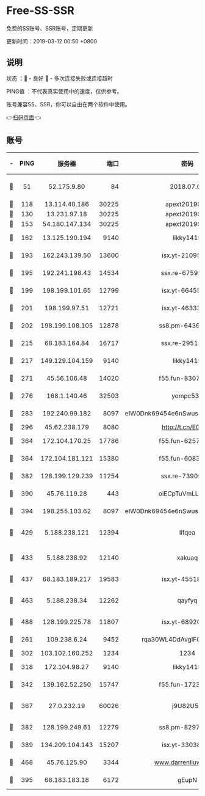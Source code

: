 # Free-SS-SSR

免费的SS账号、SSR账号，定期更新

更新时间：2019-03-12 00:50 +0800

## 说明

状态     ：🙂 - 良好 🙁 - 多次连接失败或连接超时

PING值   ：不代表真实使用中的速度，仅供参考。

账号兼容SS、SSR，你可以自由在两个软件中使用。

👉[扫码页面](https://liesauer.github.io/Free-SS-SSR/)👈

## 账号

|-|PING|服务器|端口|密码|加密方式|区域|
|:----:|:----:|:-----:|-----:|:----:|:----:|:----:|
|🙂|51|52.175.9.80|84|2018.07.07|chacha20-ietf-poly1305|HK|
|🙂|118|13.114.40.186|30225|apext2019006|chacha20|JP|
|🙂|130|13.231.97.18|30225|apext2019006|chacha20|JP|
|🙂|153|54.180.147.134|30225|apext2019006|chacha20|KR|
|🙂|162|13.125.190.194|9140|likky1415|aes-256-cfb|KR|
|🙂|193|162.243.139.50|13600|isx.yt-21095974|aes-256-cfb|US|
|🙂|195|192.241.198.43|14534|ssx.re-67592284|aes-256-cfb|US|
|🙂|199|198.199.101.65|12799|isx.yt-66455853|aes-256-cfb|US|
|🙂|201|198.199.97.51|12721|isx.yt-46333014|aes-256-cfb|US|
|🙂|202|198.199.108.105|12878|ss8.pm-64367919|aes-256-cfb|US|
|🙂|215|68.183.164.84|16717|ssx.re-29515291|aes-256-cfb|US|
|🙂|217|149.129.104.159|9140|likky1415|aes-256-cfb|HK|
|🙂|271|45.56.106.48|14020|f55.fun-83074215|aes-256-cfb|US|
|🙂|276|168.1.140.46|32503|yompc535|aes-256-cfb|AU|
|🙂|283|192.240.99.182|8097|eIW0Dnk69454e6nSwuspv9DmS201tQ0D|aes-256-cfb|US|
|🙂|296|45.62.238.179|8080|http://t.cn/EGJIyrl|rc4-md5|CA|
|🙂|364|172.104.170.25|17786|f55.fun-62574442|aes-256-cfb|SG|
|🙂|364|172.104.181.121|15380|f55.fun-60831273|aes-256-cfb|SG|
|🙂|382|128.199.129.239|11254|ssx.re-73909730|aes-256-cfb|SG|
|🙂|390|45.76.119.28|443|oiECpTuVmLLxk4Ts|aes-256-cfb|AU|
|🙂|394|198.255.103.62|8097|eIW0Dnk69454e6nSwuspv9DmS201tQ0D|aes-256-cfb|US|
|🙂|429|5.188.238.121|12394|llfqea|chacha20-ietf-poly1305|BR|
|🙂|433|5.188.238.92|12140|xakuaq|chacha20-ietf-poly1305|BR|
|🙂|437|68.183.189.217|19583|isx.yt-45518424|aes-256-cfb|SG|
|🙂|463|5.188.238.34|12262|qayfyq|chacha20-ietf-poly1305|BR|
|🙂|488|128.199.225.78|11807|isx.yt-68920390|aes-256-cfb|SG|
|🙂|261|109.238.6.24|9452|rqa30WL4DdAvgIFG6Fs3znzTa|aes-256-cfb|FR|
|🙂|302|103.102.160.252|1234|1234|rc4-md5|JP|
|🙂|318|172.104.98.27|9140|likky1415|aes-256-cfb|JP|
|🙂|342|139.162.52.250|15747|f55.fun-17230136|aes-256-cfb|SG|
|🙂|367|27.0.232.19|60026|j9U82U53|xchacha20-ietf-poly1305|HK|
|🙂|382|128.199.249.61|12279|ss8.pm-82976192|aes-256-cfb|SG|
|🙂|389|134.209.104.143|15207|isx.yt-33038399|aes-256-cfb|SG|
|🙂|468|45.76.125.90|3344|www.darrenliuwei.com|aes-256-cfb|AU|
|🙁|395|68.183.183.18|6172|gEupN|aes-256-cfb|SG|

